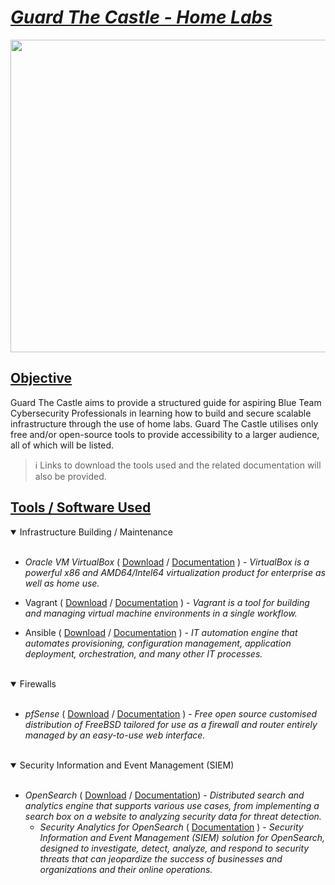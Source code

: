 # <ins> *_Guard The Castle - Home Labs_* </ins>

<p align="center">
  <img width="900" height="500" src="https://pixeljoint.com/files/icons/full/addeddragonreflection.gif">
</p>

## <ins> Objective </ins>
Guard The Castle aims to provide a structured guide for aspiring Blue Team Cybersecurity Professionals in learning how to build and secure scalable infrastructure through the use of home labs. Guard The Castle utilises only free and/or open-source tools to provide accessibility to a larger audience, all of which will be listed. 

> :information_source: Links to download the tools used and the related documentation will also be provided.

## <ins> Tools / Software Used </ins>

<details open>

<summary>Infrastructure Building / Maintenance</summary>
<br/>

- *Oracle VM VirtualBox* ( [Download](https://www.virtualbox.org/wiki/Downloads) / [Documentation](https://www.virtualbox.org/wiki/Documentation) ) - _VirtualBox is a powerful x86 and AMD64/Intel64 virtualization product for enterprise as well as home use._
  
- Vagrant ( [Download](https://developer.hashicorp.com/vagrant/install?product_intent=vagrant) / [Documentation](https://developer.hashicorp.com/vagrant/docs) ) - _Vagrant is a tool for building and managing virtual machine environments in a single workflow._
  
- Ansible ( [Download](https://docs.ansible.com/ansible/latest/installation_guide/intro_installation.html) / [Documentation](https://docs.ansible.com/users.html) ) - _IT automation engine that automates provisioning, configuration management, application deployment, orchestration, and many other IT processes._
  
</details>
<br/>
<details open>

<summary>Firewalls</summary>
<br/>

- *pfSense* ( [Download](https://www.pfsense.org/download/) / [Documentation](https://docs.netgate.com/pfsense/en/latest/?_gl=1*jffkzm*_gcl_au*MjEyMzA0MTk5LjE3MjU1MDQwOTk.*_ga*OTkxOTIyMDk4LjE3MjU1MDQwOTk.*_ga_TM99KBGXCB*MTcyNTUwNDA5OS4xLjEuMTcyNTUwNDE0NS4xNC4wLjA.) ) - _Free open source customised distribution of FreeBSD tailored for use as a firewall and router entirely managed by an easy-to-use web interface._

</details>
<br/>
<details open>

<summary>Security Information and Event Management (SIEM)</summary>
<br/>

- *OpenSearch* ( [Download](https://opensearch.org/downloads.html) / [Documentation](https://opensearch.org/docs/latest/)) - _Distributed search and analytics engine that supports various use cases, from implementing a search box on a website to analyzing security data for threat detection._
  - *Security Analytics for OpenSearch* ( [Documentation](https://github.com/opensearch-project/security-analytics/tree/main) ) - _Security Information and Event Management (SIEM) solution for OpenSearch, designed to investigate, detect, analyze, and respond to security threats that can jeopardize the success of businesses and organizations and their online operations._

</details>
